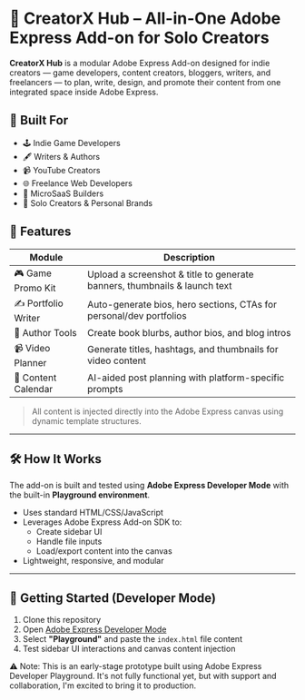 # 🎨 CreatorX Hub – All-in-One Adobe Express Add-on for Solo Creators

**CreatorX Hub** is a modular Adobe Express Add-on designed for indie creators — game developers, content creators, bloggers, writers, and freelancers — to plan, write, design, and promote their content from one integrated space inside Adobe Express.

## 🔧 Built For

- 🕹 Indie Game Developers  
- 🖋 Writers & Authors  
- 📹 YouTube Creators  
- 🌐 Freelance Web Developers  
- 💼 MicroSaaS Builders  
- 📣 Solo Creators & Personal Brands  

## 🧩 Features

| Module              | Description                                                                 |
|---------------------|-----------------------------------------------------------------------------|
| 🎮 Game Promo Kit    | Upload a screenshot & title to generate banners, thumbnails & launch text |
| ✍️ Portfolio Writer  | Auto-generate bios, hero sections, CTAs for personal/dev portfolios       |
| 📘 Author Tools      | Create book blurbs, author bios, and blog intros                           |
| 📹 Video Planner     | Generate titles, hashtags, and thumbnails for video content                |
| 📅 Content Calendar  | AI-aided post planning with platform-specific prompts                      |

> All content is injected directly into the Adobe Express canvas using dynamic template structures.

---

## 🛠 How It Works

The add-on is built and tested using **Adobe Express Developer Mode** with the built-in **Playground environment**.

- Uses standard HTML/CSS/JavaScript  
- Leverages Adobe Express Add-on SDK to:
  - Create sidebar UI
  - Handle file inputs
  - Load/export content into the canvas
- Lightweight, responsive, and modular

---

## 🚀 Getting Started (Developer Mode)

1. Clone this repository
2. Open [Adobe Express Developer Mode](https://developer.adobe.com/express/add-ons/overview/)
3. Select **"Playground"** and paste the `index.html` file content
4. Test sidebar UI interactions and canvas content injection

⚠️ Note: This is an early-stage prototype built using Adobe Express Developer Playground. It's not fully functional yet, but with support and collaboration, I'm excited to bring it to production.

